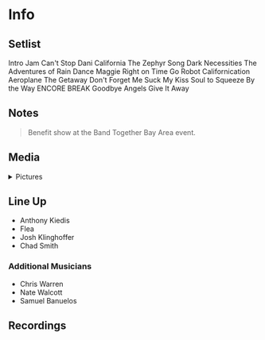 # Info

## Setlist

Intro Jam
Can't Stop
Dani California
The Zephyr Song
Dark Necessities
The Adventures of Rain Dance Maggie
Right on Time
Go Robot
Californication
Aeroplane
The Getaway
Don't Forget Me
Suck My Kiss
Soul to Squeeze
By the Way
ENCORE BREAK
Goodbye Angels
Give It Away

## Notes

> Benefit show at the Band Together Bay Area event.

## Media 

<details>
  <summary>Pictures</summary>
  <!--<img alt="Setlist" title="Setlist" src="_.jpg" height="200" />
  <img alt="Clipping" title="Clipping" src="_.jpg" height="200" />
  <img alt="Flyer" title="Flyer" src="_.jpg" height="200" />-->
</details>

## Line Up

* Anthony Kiedis
* Flea
* Josh Klinghoffer
* Chad Smith

### Additional Musicians

* Chris Warren  
* Nate Walcott  
* Samuel Banuelos

## Recordings
